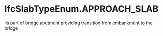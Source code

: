 IfcSlabTypeEnum.APPROACH_SLAB
=============================
Iis part of bridge abutment providing transition from embankment to the bridge


